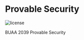 # Provable Security

![license](https://img.shields.io/github/license/Chenrt-ggx/ProvableSecurity)

BUAA 2039 Provable Security
